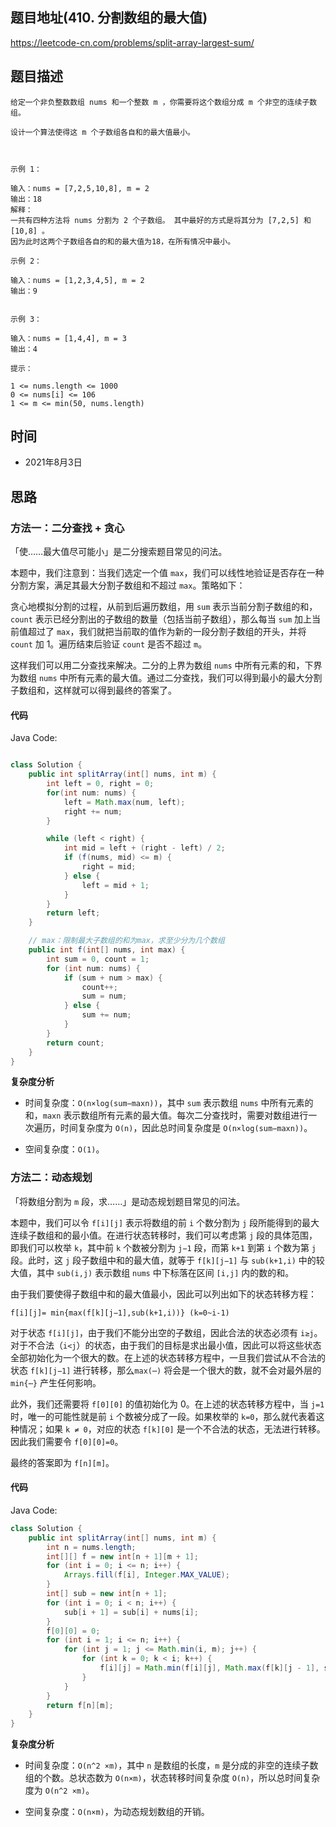 
## 题目地址(410. 分割数组的最大值)

https://leetcode-cn.com/problems/split-array-largest-sum/

## 题目描述

```
给定一个非负整数数组 nums 和一个整数 m ，你需要将这个数组分成 m 个非空的连续子数组。

设计一个算法使得这 m 个子数组各自和的最大值最小。

 

示例 1：

输入：nums = [7,2,5,10,8], m = 2
输出：18
解释：
一共有四种方法将 nums 分割为 2 个子数组。 其中最好的方式是将其分为 [7,2,5] 和 [10,8] 。
因为此时这两个子数组各自的和的最大值为18，在所有情况中最小。

示例 2：

输入：nums = [1,2,3,4,5], m = 2
输出：9


示例 3：

输入：nums = [1,4,4], m = 3
输出：4

提示：

1 <= nums.length <= 1000
0 <= nums[i] <= 106
1 <= m <= min(50, nums.length)
```

## 时间

- 2021年8月3日


## 思路

### 方法一：二分查找 + 贪心

「使……最大值尽可能小」是二分搜索题目常见的问法。

本题中，我们注意到：当我们选定一个值 `max`，我们可以线性地验证是否存在一种分割方案，满足其最大分割子数组和不超过 `max`。策略如下：

贪心地模拟分割的过程，从前到后遍历数组，用 `sum` 表示当前分割子数组的和，`count` 表示已经分割出的子数组的数量（包括当前子数组），那么每当 `sum` 加上当前值超过了 `max`，我们就把当前取的值作为新的一段分割子数组的开头，并将 `count` 加 1。遍历结束后验证 `count` 是否不超过 `m`。

这样我们可以用二分查找来解决。二分的上界为数组 `nums` 中所有元素的和，下界为数组 `nums` 中所有元素的最大值。通过二分查找，我们可以得到最小的最大分割子数组和，这样就可以得到最终的答案了。  

#### 代码

Java Code:

```java

class Solution {
    public int splitArray(int[] nums, int m) {
        int left = 0, right = 0;
        for(int num: nums) {
            left = Math.max(num, left);
            right += num;
        }

        while (left < right) {
            int mid = left + (right - left) / 2;
            if (f(nums, mid) <= m) {
                right = mid;
            } else {
                left = mid + 1;
            }
        }
        return left;
    }

    // max：限制最大子数组的和为max，求至少分为几个数组
    public int f(int[] nums, int max) {
        int sum = 0, count = 1;
        for (int num: nums) {
            if (sum + num > max) {
                count++;
                sum = num;
            } else {
                sum += num;
            }
        }
        return count;
    }
}

```


**复杂度分析**
- 时间复杂度：`O(n×log(sum−maxn))`，其中 `sum` 表示数组 `nums` 中所有元素的和，`maxn` 表示数组所有元素的最大值。每次二分查找时，需要对数组进行一次遍历，时间复杂度为 `O(n)`，因此总时间复杂度是 `O(n×log(sum−maxn))`。

- 空间复杂度：`O(1)`。


### 方法二：动态规划
「将数组分割为 `m` 段，求……」是动态规划题目常见的问法。

本题中，我们可以令 `f[i][j]` 表示将数组的前 `i` 个数分割为 `j` 段所能得到的最大连续子数组和的最小值。在进行状态转移时，我们可以考虑第 `j` 段的具体范围，即我们可以枚举 `k`，其中前 `k` 个数被分割为 `j−1` 段，而第 `k+1` 到第 `i` 个数为第 `j` 段。此时，这 `j` 段子数组中和的最大值，就等于 `f[k][j−1]` 与 `sub(k+1,i)` 中的较大值，其中 `sub(i,j)` 表示数组 `nums` 中下标落在区间 `[i,j]` 内的数的和。

由于我们要使得子数组中和的最大值最小，因此可以列出如下的状态转移方程：

`f[i][j]= min{max(f[k][j−1],sub(k+1,i))} (k=0~i-1)`

对于状态 `f[i][j]`，由于我们不能分出空的子数组，因此合法的状态必须有 `i≥j`。对于不合法（`i<j`）的状态，由于我们的目标是求出最小值，因此可以将这些状态全部初始化为一个很大的数。在上述的状态转移方程中，一旦我们尝试从不合法的状态 `f[k][j−1]` 进行转移，那么`max(⋯)` 将会是一个很大的数，就不会对最外层的 `min{⋯}` 产生任何影响。

此外，我们还需要将 `f[0][0]` 的值初始化为 0。在上述的状态转移方程中，当 `j=1` 时，唯一的可能性就是前 `i` 个数被分成了一段。如果枚举的 `k=0`，那么就代表着这种情况；如果 `k ≠ 0`，对应的状态 `f[k][0]` 是一个不合法的状态，无法进行转移。因此我们需要令 `f[0][0]=0`。

最终的答案即为 `f[n][m]`。

#### 代码
Java Code:
```java
class Solution {
    public int splitArray(int[] nums, int m) {
        int n = nums.length;
        int[][] f = new int[n + 1][m + 1];
        for (int i = 0; i <= n; i++) {
            Arrays.fill(f[i], Integer.MAX_VALUE);
        }
        int[] sub = new int[n + 1];
        for (int i = 0; i < n; i++) {
            sub[i + 1] = sub[i] + nums[i];
        }
        f[0][0] = 0;
        for (int i = 1; i <= n; i++) {
            for (int j = 1; j <= Math.min(i, m); j++) {
                for (int k = 0; k < i; k++) {
                    f[i][j] = Math.min(f[i][j], Math.max(f[k][j - 1], sub[i] - sub[k]));
                }
            }
        }
        return f[n][m];
    }
}
```
**复杂度分析**

- 时间复杂度：`O(n^2 ×m)`，其中 `n` 是数组的长度，`m` 是分成的非空的连续子数组的个数。总状态数为 `O(n×m)`，状态转移时间复杂度 `O(n)`，所以总时间复杂度为 `O(n^2 ×m)`。

- 空间复杂度：`O(n×m)`，为动态规划数组的开销。

